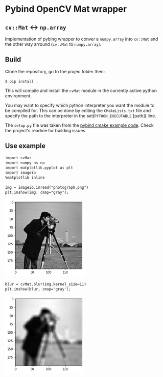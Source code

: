 # Pybind OpenCV Mat wrapper
## `cv::Mat` <-> `np.array`

Implementation of pybing wrapper to conver a `numpy.array` into `cv::Mat` and the other way arround (`cv::Mat` to `numpy.array`).

## Build
Clone the repository, go to the projec folder then:

```$ pip install .```

This will compile and install the `cvMat` module in the currently active python environment.

You may want to specify which python interpreter you want the module to be compiled for. This can be done by editing the `CMakeLists.txt` file and specify the path to the interpreter in the set(`PYTHON_EXECUTABLE` [path]) line.

The `setup.py` file was taken from the [pybind cmake example code](https://github.com/pybind/cmake_example). Check the project's readme for building issues.

## Use example

```{python}
import cvMat
import numpy as np
import matplotlib.pyplot as plt
import imageio
%matplotlib inline

img = imageio.imread("photograph.png")
plt.imshow(img, cmap="gray");
```

![png](images/output_0_0.png)

```{python}
blur = cvMat.blur(img,kernel_size=11)
plt.imshow(blur, cmap='gray');
```

![png](images/output_1_0.png)


